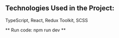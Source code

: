 ## Technologies Used in the Project:
TypeScript, React, Redux Toolkit, SCSS

** Run code: npm run dev **
